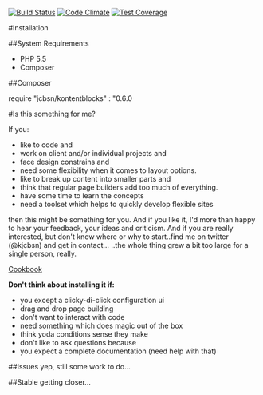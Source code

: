 [![Build Status](https://travis-ci.org/kai-jacobsen/kontentblocks.svg?branch=master)](https://travis-ci.org/kai-jacobsen/kontentblocks) [![Code Climate](https://codeclimate.com/github/kai-jacobsen/kontentblocks/badges/gpa.svg)](https://codeclimate.com/github/kai-jacobsen/kontentblocks) [![Test Coverage](https://codeclimate.com/github/kai-jacobsen/kontentblocks/badges/coverage.svg)](https://codeclimate.com/github/kai-jacobsen/kontentblocks)

#Installation

##System Requirements

- PHP 5.5
- Composer

##Composer

require "jcbsn/kontentblocks" : "0.6.0

  
#Is this something for me?

If you:
- like to code and
- work on client and/or individual projects and
- face design constrains and
- need some flexibility when it comes to layout options.
- like to break up content into smaller parts and
- think that regular page builders add too much of everything.
- have some time to learn the concepts
- need a toolset which helps to quickly develop flexible sites

then this might be something for you.
And if you like it, I'd more than happy to hear your feedback, your ideas and criticism.
And if you are really interested, but don't know where or why to start..find me on twitter (@kjcbsn) and get in contact...
..the whole thing grew a bit too large for a single person, really.

[Cookbook](http://docs.kontentblocks.de/)

**Don't think about installing it if:**
- you except a clicky-di-click configuration ui
- drag and drop page building
- don't want to interact with code
- need something which does magic out of the box
- think yoda conditions sense they make
- don't like to ask questions because
- you expect a complete documentation (need help with that)

##Issues
yep, still some work to do...

##Stable
getting closer...